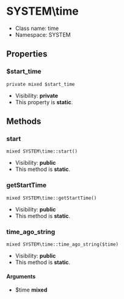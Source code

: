 SYSTEM\time
===============






* Class name: time
* Namespace: SYSTEM





Properties
----------


### $start_time

    private mixed $start_time





* Visibility: **private**
* This property is **static**.


Methods
-------


### start

    mixed SYSTEM\time::start()





* Visibility: **public**
* This method is **static**.




### getStartTime

    mixed SYSTEM\time::getStartTime()





* Visibility: **public**
* This method is **static**.




### time_ago_string

    mixed SYSTEM\time::time_ago_string($time)





* Visibility: **public**
* This method is **static**.


#### Arguments
* $time **mixed**


